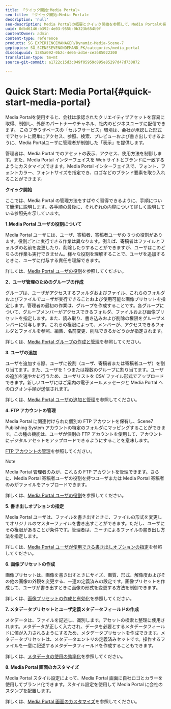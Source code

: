 ```yaml
---
title: 「クイック開始:Media Portal»
seo-title: 「クイック開始:Media Portal»
description: 'null'
seo-description: Media Portalの概要とクイック開始を参照して、Media Portalの操作方法と管理方法をすばやく習得できます。
uuid: 0dbd6146-b392-4e03-955b-0b323b654b9f
contentOwner: admin
content-type: reference
products: SG_EXPERIENCEMANAGER/Dynamic-Media-Scene-7
geptopics: SG_SCENESEVENONDEMAND_PK/categories/media_portal
discoiquuid: 1385a092-0b2c-4e05-ad1e-ce3685022300
translation-type: tm+mt
source-git-commit: a1722c15d3c049f05959d895e85297d47d730872

---
```



# Quick Start: Media Portal{#quick-start-media-portal}

Media Portalを使用すると、会社は承認されたクリエイティブアセットを容易に取得、制御し、外部のパートナーやチャネル、社内のビジネスユーザに配信できます。 このブラウザベースの「セルフサービス」環境は、会社が承認した形式でアセットに簡単にアクセス、参照、検索、プレビューおよび書き出しできるように、Media Portalユーザに管理者が制御した「表示」を提供します。

管理者は、Media Portal でのアセットの表示、アクセス、使用方法を制御します。また、Media Portal インターフェイスを Web サイトとブランドに一致するようにカスタマイズできます。Media Portal インターフェイスで、フォント、フォントカラー、フォントサイズを指定でき、ロゴなどのブランド要素を取り入れることができます。

**クイック開始**

ここでは、Media Portal の管理方法をすばやく習得できるように、手順について簡潔に説明します。各手順の最後に、それぞれの内容について詳しく説明している参照先を示しています。

**1.Media Portal ユーザの役割について**

Media Portal ユーザには、ユーザ、寄稿者、寄稿者ユーザの 3 つの役割があります。役割ごとに実行できる作業は異なります。例えば、寄稿者はファイルとフォルダの名前を変更したり、削除したりすることができますが、ユーザはこのどちらの作業も実行できません。様々な役割を理解することで、ユーザを追加するときに、ユーザに付与する責任を理解できます。

詳しくは、[Media Portal ユーザの役割](media-portal-user-roles.md#media_portal_user_roles)を参照してください。

**2．ユーザ管理のためのグループの作成**

グループは、ユーザがアクセスするフォルダおよびファイル、これらのフォルダおよびファイルでユーザが実行できることおよび使用可能な画像プリセットを指定します。管理者の最初の作業は、グループを作成することです。各グループについて、グループメンバーがアクセスできるフォルダ、ファイルおよび画像プリセットを指定します。また、読み取り、書き込みおよび削除の権限をグループメンバーに付与します。これらの権限によって、メンバーが、アクセスできるフォルダとファイルを参照、編集、名前変更、削除できるかどうかが指定されます。

詳しくは、[Media Portal グループの作成と管理](creating-media-portal-groups.md#creating_and_managing_media_portal_groups)を参照してください。

**3. ユーザの追加**

ユーザを追加する際、ユーザに役割（ユーザ、寄稿者または寄稿者ユーザ）を割り当てます。また、ユーザを 1 つまたは複数のグループに割り当てます。ユーザの追加を速やかに行うため、ユーザリストを CSV ファイル形式でアップロードできます。新しいユーザにはご案内の電子メールメッセージと Media Portal へのログオン手順が送信されます。

詳しくは、[Media Portal ユーザの追加と管理](adding-media-portal-users.md#adding_and_managing_media_portal_users)を参照してください。

**4. FTP アカウントの管理**

Media Portal に関連付けられた個別の FTP アカウントを保有し、Scene7 Publishing System アカウントの特定のフォルダにマッピングすることができます。この種の機能は、ユーザが個別の FTP アカウントを使用して、アカウントにデジタルアセットをアップロードできるようにすることを意味します。

[FTP アカウントの管理](ftp-accounts.md#managing_ftp_accounts)を参照してください。

>[!NOTE]
>
>Media Portal 管理者のみが、これらの FTP アカウントを管理できます。さらに、Media Portal 寄稿者ユーザの役割を持つユーザまたは Media Portal 寄稿者のみがファイルをアップロードできます。

詳しくは、[Media Portal ユーザの役割](media-portal-user-roles.md#media_portal_user_roles)を参照してください。

**5. 書き出しオプションの指定**

Media Portal ユーザは、ファイルを書き出すときに、ファイルの形式を変更してオリジナルのマスターファイルを書き出すことができます。ただし、ユーザにその権限があることが条件です。管理者は、ユーザによるファイルの書き出し方法を指定します。

詳しくは、[Media Portal ユーザが使用できる書き出しオプションの指定](specifying-export-options-available-media.md#specifying_export_options_available_to_media_portal_users)を参照してください。

**6. 画像プリセットの作成**

画像プリセットは、画像を書き出すときにサイズ、画質、形式、解像度およびその他の画像の外観を変更する、一連の定義済みの設定です。画像プリセットを作成して、ユーザが書き出すときに画像の形式を変更する方法を制御できます。

詳しくは、[画像プリセットの作成と有効化](creating-enabling-image-presets.md#creating_and_enabling_image_presets)を参照してください。

**7. メタデータプリセットとユーザ定義メタデータフィールドの作成**

メタデータは、ファイルを記述し、識別します。アセットの検索と整理に使用されます。メタデータが正しく入力され、データを必要とするメタデータフィールドに値が入力されるようにするため、メタデータプリセットを作成できます。メタデータプリセットは、メタデータエントリの定義済みセットです。操作するファイルを一意に記述するメタデータフィールドを作成することもできます。

詳しくは、[メタデータの使用の効率化](making-efficient-metadata.md#making_more_efficient_use_of_metadata)を参照してください。

**8. Media Portal 画面のカスタマイズ**

Media Portal スタイル設定によって、Media Portal 画面に自社ロゴとカラーを使用してブランド化できます。スタイル設定を使用して Media Portal に会社のスタンプを配置します。

詳しくは、[Media Portal 画面のカスタマイズ](customizing-media-portal-screen.md#customizing_the_media_portal_screen)を参照してください。
